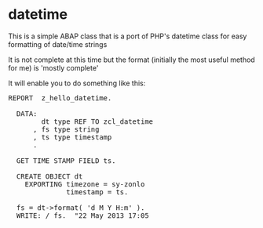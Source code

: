 datetime
========

This is a simple ABAP class that is a port of PHP's datetime class for easy formatting of date/time strings


It is not complete at this time but the format (initially the most useful method for me) is 'mostly complete'

It will enable you to do something like this:

<pre>
REPORT  z_hello_datetime.
 
  DATA:
        dt type REF TO zcl_datetime
      , fs type string
      , ts type timestamp
      .
 
  GET TIME STAMP FIELD ts.
 
  CREATE OBJECT dt
    EXPORTING timezone = sy-zonlo
              timestamp = ts.
 
  fs = dt->format( 'd M Y H:m' ).
  WRITE: / fs.  "22 May 2013 17:05 
</pre>